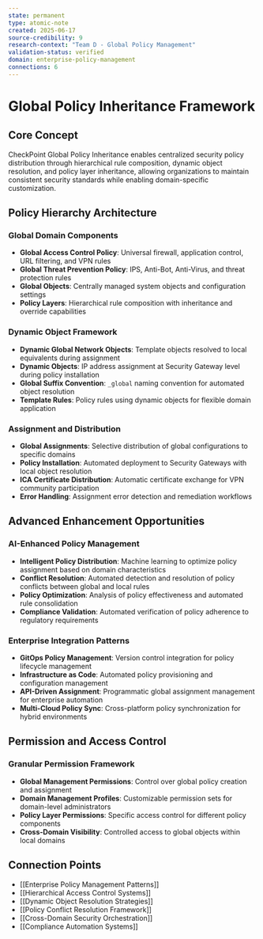 ```yaml
---
state: permanent
type: atomic-note
created: 2025-06-17
source-credibility: 9
research-context: "Team D - Global Policy Management"
validation-status: verified
domain: enterprise-policy-management
connections: 6
---
```


# Global Policy Inheritance Framework

## Core Concept
CheckPoint Global Policy Inheritance enables centralized security policy distribution through hierarchical rule composition, dynamic object resolution, and policy layer inheritance, allowing organizations to maintain consistent security standards while enabling domain-specific customization.

## Policy Hierarchy Architecture

### **Global Domain Components**
- **Global Access Control Policy**: Universal firewall, application control, URL filtering, and VPN rules
- **Global Threat Prevention Policy**: IPS, Anti-Bot, Anti-Virus, and threat protection rules
- **Global Objects**: Centrally managed system objects and configuration settings
- **Policy Layers**: Hierarchical rule composition with inheritance and override capabilities

### **Dynamic Object Framework**
- **Dynamic Global Network Objects**: Template objects resolved to local equivalents during assignment
- **Dynamic Objects**: IP address assignment at Security Gateway level during policy installation
- **Global Suffix Convention**: `_global` naming convention for automated object resolution
- **Template Rules**: Policy rules using dynamic objects for flexible domain application

### **Assignment and Distribution**
- **Global Assignments**: Selective distribution of global configurations to specific domains
- **Policy Installation**: Automated deployment to Security Gateways with local object resolution
- **ICA Certificate Distribution**: Automatic certificate exchange for VPN community participation
- **Error Handling**: Assignment error detection and remediation workflows

## Advanced Enhancement Opportunities

### **AI-Enhanced Policy Management**
- **Intelligent Policy Distribution**: Machine learning to optimize policy assignment based on domain characteristics
- **Conflict Resolution**: Automated detection and resolution of policy conflicts between global and local rules
- **Policy Optimization**: Analysis of policy effectiveness and automated rule consolidation
- **Compliance Validation**: Automated verification of policy adherence to regulatory requirements

### **Enterprise Integration Patterns**
- **GitOps Policy Management**: Version control integration for policy lifecycle management
- **Infrastructure as Code**: Automated policy provisioning and configuration management
- **API-Driven Assignment**: Programmatic global assignment management for enterprise automation
- **Multi-Cloud Policy Sync**: Cross-platform policy synchronization for hybrid environments

## Permission and Access Control

### **Granular Permission Framework**
- **Global Management Permissions**: Control over global policy creation and assignment
- **Domain Management Profiles**: Customizable permission sets for domain-level administrators
- **Policy Layer Permissions**: Specific access control for different policy components
- **Cross-Domain Visibility**: Controlled access to global objects within local domains

## Connection Points
- [[Enterprise Policy Management Patterns]]
- [[Hierarchical Access Control Systems]]
- [[Dynamic Object Resolution Strategies]]
- [[Policy Conflict Resolution Framework]]
- [[Cross-Domain Security Orchestration]]
- [[Compliance Automation Systems]]